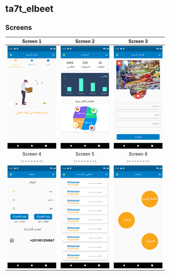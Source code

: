# ta7t_elbeet

## Screens

|Screen 1| Screen 2| Screen 3|
|:------:|:-------:|:-------:|
|![](./Screenshot_1608804179.png)|![](./Screenshot_1608804187.png)|![](./Screenshot_1608804195.png)|
|Screen 4|Screen 5|Screen 6|
|:-------:|:-------:|:-------:|
| ![](./Screenshot_1608804207.png)|![](./Screenshot_1608806094.png)|![](./Screenshot_1608806100.png)|
